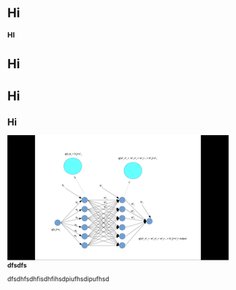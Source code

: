 # Hi #

### HI ###
# Hi #

 # Hi #
 ## Hi ##
![nn66]
**dfsdfs**

dfsdhfsdhfisdhfihsdpiufhsdipufhsd














[nn66]:		https://github.com/diegoorellanaga/Tensorflow-Tutorial-For-Dummies/blob/master/Screenshot%20from%202017-10-20%2016-38-25.png
